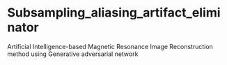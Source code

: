 # Subsampling_aliasing_artifact_eliminator
Artificial Intelligence-based Magnetic Resonance Image Reconstruction method using Generative adversarial network
